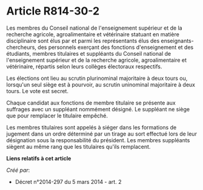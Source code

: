 # Article R814-30-2

Les membres du Conseil national de l'enseignement supérieur et de la recherche agricole, agroalimentaire et vétérinaire
statuant en matière disciplinaire sont élus par et parmi les représentants élus des enseignants-chercheurs, des personnels
exerçant des fonctions d'enseignement et des étudiants, membres titulaires et suppléants du Conseil national de
l'enseignement supérieur et de la recherche agricole, agroalimentaire et vétérinaire, répartis selon leurs collèges
électoraux respectifs.

Les élections ont lieu au scrutin plurinominal majoritaire à deux tours ou, lorsqu'un seul siège est à pourvoir, au scrutin
uninominal majoritaire à deux tours. Le vote est secret.

Chaque candidat aux fonctions de membre titulaire se présente aux suffrages avec un suppléant nommément désigné. Le suppléant
ne siège que pour remplacer le titulaire empêché.

Les membres titulaires sont appelés à siéger dans les formations de jugement dans un ordre déterminé par un tirage au sort
effectué lors de leur désignation sous la responsabilité du président. Les membres suppléants siègent au même rang que les
titulaires qu'ils remplacent.

**Liens relatifs à cet article**

_Créé par_:

  - Décret n°2014-297 du 5 mars 2014 - art. 2
